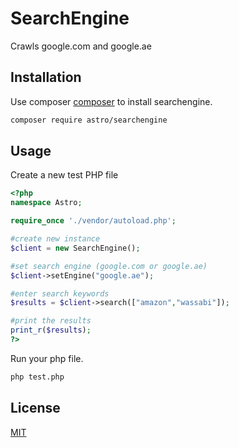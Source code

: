 # SearchEngine

Crawls google.com and google.ae

## Installation

Use composer [composer](https://getcomposer.org/) to install searchengine.

```bash
composer require astro/searchengine
```

## Usage
Create a new test PHP file
```php
<?php 
namespace Astro;

require_once './vendor/autoload.php';

#create new instance
$client = new SearchEngine();

#set search engine (google.com or google.ae)
$client->setEngine("google.ae");

#enter search keywords
$results = $client->search(["amazon","wassabi"]);

#print the results
print_r($results);
?>
```
Run your php file.
```bash
php test.php
```

## License
[MIT](https://choosealicense.com/licenses/mit/)